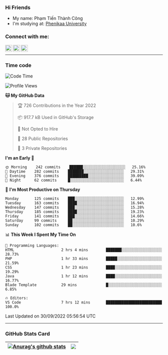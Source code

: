### Hi Friends

- My name: Phạm Tiến Thành Công
- I'm studying at: [Phenikaa University]


### Connect with me:
[<img align="left" alt="PhamTienThanhCong | Facebook" width="22px" src="https://upload.wikimedia.org/wikipedia/commons/thumb/1/16/Facebook-icon-1.png/640px-Facebook-icon-1.png" />][facebook]
[<img align="left" alt="PhamTienThanhCong | Zalo" width="22px" src="https://www.anphatpc.com.vn/template/anphat_2020v2/images/icon-zalo.jpg" />][zalo]
[<img align="left" alt="PhamTienThanhCong | LinkedIn" width="22px" src="https://cdn3.iconfinder.com/data/icons/inficons/512/linkedin.png" />][linkedin]

<br />

---

### Time code

<!--START_SECTION:waka-->
![Code Time](http://img.shields.io/badge/Code%20Time-575%20hrs%2041%20mins-blue)

![Profile Views](http://img.shields.io/badge/Profile%20Views-20-blue)

**🐱 My GitHub Data** 

> 🏆 726 Contributions in the Year 2022
 > 
> 📦 917.7 kB Used in GitHub's Storage 
 > 
> 🚫 Not Opted to Hire
 > 
> 📜 28 Public Repositories 
 > 
> 🔑 3 Private Repositories  
 > 
**I'm an Early 🐤** 

```text
🌞 Morning    242 commits    ██████░░░░░░░░░░░░░░░░░░░   25.16% 
🌆 Daytime    282 commits    ███████░░░░░░░░░░░░░░░░░░   29.31% 
🌃 Evening    376 commits    █████████░░░░░░░░░░░░░░░░   39.09% 
🌙 Night      62 commits     █░░░░░░░░░░░░░░░░░░░░░░░░   6.44%

```
📅 **I'm Most Productive on Thursday** 

```text
Monday       125 commits    ███░░░░░░░░░░░░░░░░░░░░░░   12.99% 
Tuesday      163 commits    ████░░░░░░░░░░░░░░░░░░░░░   16.94% 
Wednesday    147 commits    ███░░░░░░░░░░░░░░░░░░░░░░   15.28% 
Thursday     185 commits    ████░░░░░░░░░░░░░░░░░░░░░   19.23% 
Friday       141 commits    ███░░░░░░░░░░░░░░░░░░░░░░   14.66% 
Saturday     99 commits     ██░░░░░░░░░░░░░░░░░░░░░░░   10.29% 
Sunday       102 commits    ██░░░░░░░░░░░░░░░░░░░░░░░   10.6%

```


📊 **This Week I Spent My Time On** 

```text
💬 Programming Languages: 
HTML                     2 hrs 4 mins        ███████░░░░░░░░░░░░░░░░░░   28.73% 
PHP                      1 hr 33 mins        █████░░░░░░░░░░░░░░░░░░░░   21.59% 
CSS                      1 hr 23 mins        ████░░░░░░░░░░░░░░░░░░░░░   19.29% 
Java                     1 hr 12 mins        ████░░░░░░░░░░░░░░░░░░░░░   16.77% 
Blade Template           29 mins             █░░░░░░░░░░░░░░░░░░░░░░░░   6.85%

🔥 Editors: 
VS Code                  7 hrs 12 mins       █████████████████████████   100.0%

```


 Last Updated on 30/09/2022 05:56:54 UTC
<!--END_SECTION:waka-->

---

### GitHub Stats Card

| <a href="https://github.com/phamtienthanhcong"><img align="center" src="https://github-readme-stats.vercel.app/api?username=PhamTienThanhCong&show_icons=true&include_all_commits=true&theme=buefy&hide_border=true&theme=ocean_dark" alt="Anurag's github stats" /></a> | <a href="https://github.com/phamtienthanhcong"><img align="center" src="https://github-readme-stats.vercel.app/api/top-langs/?username=PhamTienThanhCong&layout=compact&theme=buefy&hide_border=true&theme=ocean_dark" /></a> |
| ------------- | ------------- |

[Phenikaa University]: https://phenikaa-uni.edu.vn/vi
[facebook]: https://www.facebook.com/phamtienthanhcong
[linkedin]: https://linkedin.com/in/phamtienthanhcong
[zalo]: https://zalo.me/0396396332
[tiktok]: https://www.tiktok.com/@phamtienthanhcong
[web]: https://github.com/PhamTienThanhCong/web_dev
[min project]: https://github.com/PhamTienThanhCong/Project-Of-Web
[c and cpp]: https://github.com/PhamTienThanhCong/Code_C_and_Cpro
[python]: https://github.com/PhamTienThanhCong/Python_beginer
